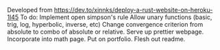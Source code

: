 Developed from https://dev.to/xinnks/deploy-a-rust-website-on-heroku-1l45
To do:
Implement open simpson's rule
Allow unary functions (basic, trig, log, hyperbolic, inverse, etc)
Change convergence criterion from absolute to combo of absolute or relative.
Serve up prettier webpage.
Incorporate into math page.
Put on portfolio.
Flesh out readme.

